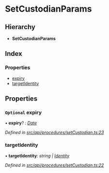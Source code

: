 # SetCustodianParams

## Hierarchy

* **SetCustodianParams**

## Index

### Properties

* [expiry](setcustodianparams.md#optional-expiry)
* [targetIdentity](setcustodianparams.md#targetidentity)

## Properties

### `Optional` expiry

• **expiry**? : [_Date_](../enums/transactionargumenttype.md#date)

_Defined in_ [_src/api/procedures/setCustodian.ts:23_](https://github.com/PolymathNetwork/polymesh-sdk/blob/23062de4/src/api/procedures/setCustodian.ts#L23)

### targetIdentity

• **targetIdentity**: _string \|_ [_Identity_](../classes/identity.md)

_Defined in_ [_src/api/procedures/setCustodian.ts:22_](https://github.com/PolymathNetwork/polymesh-sdk/blob/23062de4/src/api/procedures/setCustodian.ts#L22)

